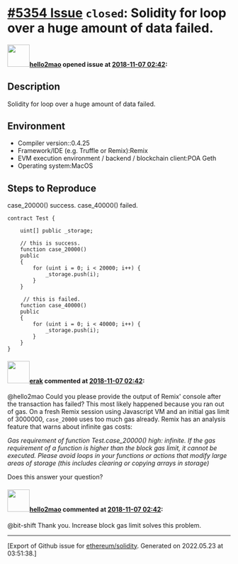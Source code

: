 # [\#5354 Issue](https://github.com/ethereum/solidity/issues/5354) `closed`: Solidity for loop over a huge amount of data failed.

#### <img src="https://avatars.githubusercontent.com/u/8265961?u=540a987b2c320f19356ab26cc02c643b40c57852&v=4" width="50">[hello2mao](https://github.com/hello2mao) opened issue at [2018-11-07 02:42](https://github.com/ethereum/solidity/issues/5354):

## Description

Solidity for loop over a huge amount of data failed.

## Environment

- Compiler version::0.4.25
- Framework/IDE (e.g. Truffle or Remix):Remix
- EVM execution environment / backend / blockchain client:POA Geth
- Operating system:MacOS

## Steps to Reproduce
case_20000() success.
case_40000() failed.
```
contract Test {
    
    uint[] public _storage;
   
    // this is success. 
    function case_20000()
    public
    {
        for (uint i = 0; i < 20000; i++) {
            _storage.push(i);
        }
    }
    
     // this is failed.
    function case_40000()
    public
    {
        for (uint i = 0; i < 40000; i++) {
            _storage.push(i);
        }
    }
}
```

#### <img src="https://avatars.githubusercontent.com/u/20012009?u=61e903cf16bc5f3353db1d571401e2e71b6f61ed&v=4" width="50">[erak](https://github.com/erak) commented at [2018-11-07 02:42](https://github.com/ethereum/solidity/issues/5354#issuecomment-436677409):

@hello2mao Could you please provide the output of Remix' console after the transaction has failed? This most likely happened because you ran out of gas. On a fresh Remix session using Javascript VM and an initial gas limit of 3000000, ``case_20000`` uses too much gas already. Remix has an analysis feature that warns about infinite gas costs:

_Gas requirement of function Test.case_20000() high: infinite. If the gas requirement of a function is higher than the block gas limit, it cannot be executed. Please avoid loops in your functions or actions that modify large areas of storage (this includes clearing or copying arrays in storage)_

Does this answer your question?

#### <img src="https://avatars.githubusercontent.com/u/8265961?u=540a987b2c320f19356ab26cc02c643b40c57852&v=4" width="50">[hello2mao](https://github.com/hello2mao) commented at [2018-11-07 02:42](https://github.com/ethereum/solidity/issues/5354#issuecomment-436865015):

@bit-shift Thank you. Increase block gas limit solves this problem.


-------------------------------------------------------------------------------



[Export of Github issue for [ethereum/solidity](https://github.com/ethereum/solidity). Generated on 2022.05.23 at 03:51:38.]
